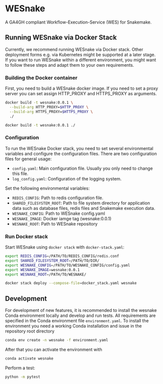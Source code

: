 # WESnake

A GA4GH compliant Workflow-Execution-Service (WES) for Snakemake.

## Running WESnake via Docker Stack

Currently, we recommend running WESnake via Docker stack. 
Other deployment forms e.g. via Kubernetes might be supported at a later stage.
If you want to run WESnake within a different environment, you might want to follow these steps and adapt them to your own requirements.

### Building the Docker container

First, you need to build a WESnake docker image. If you need to set a proxy server you can set assign HTTP_PROXY and HTTPS_PROXY as arguments.

```bash
docker build -t wesnake:0.0.1 \
  --build-arg HTTP_PROXY=$HTTP_PROXY \
  --build-arg HTTPS_PROXY=$HTTPS_PROXY \
  ./

docker build -t wesnake:0.0.1 ./
```

### Configuration

To run the WESnake Docker stack, you need to set several environmental variables and configure the configuration files.
There are two configuration files for general usage:

  * `config.yaml`: Main configuration file. Usually you only need to change this file.
  * `log_config.yaml`: Configuration of the logging system.

Set the following environmental variables:

  * `REDIS_CONFIG`: Path to redis configuration file.
  * `SHARED_FILESYSTEM_ROOT`: Path to file system directory for application data such as database files, redis files and Snakemake execution data.
  * `WESNAKE_CONFIG`: Path to WESnake config.yaml
  * `WESNAKE_IMAGE`: Docker iamge tag (wesnake:0.0.1)
  * `WESNAKE_ROOT`: Path to WESnake repository
  
### Run Docker stack

Start WESnake using `docker stack` with `docker-stack.yaml`:

```bash
export REDIS_CONFIG=/PATH/TO/REDIS_CONFIG/redis.conf
export SHARED_FILESYSTEM_ROOT=/PATH/TO/DIR/
export WESNAKE_CONFIG=/PATH/TO/WESNAKE_CONFIG/config.yaml
export WESNAKE_IMAGE=wesnake:0.0.1
export WESNAKE_ROOT=/PATH/TO/WESNAKE/

docker stack deploy --compose-file=docker_stack.yaml wesnake
```

## Development

For development of new features, it is recommended to install the wesnake Conda environment locally and develop and run tests.
All requirements are specified in the Conda environment file `environment.yaml`.
To install the environment you need a working Conda installation and issue in the repository root directory

```bash
conda env create -n wesnake -f environment.yaml
```

After that you can activate the environment with

```bash
conda activate wesnake
```

Perform a test:

```bash
python -m pytest
```
